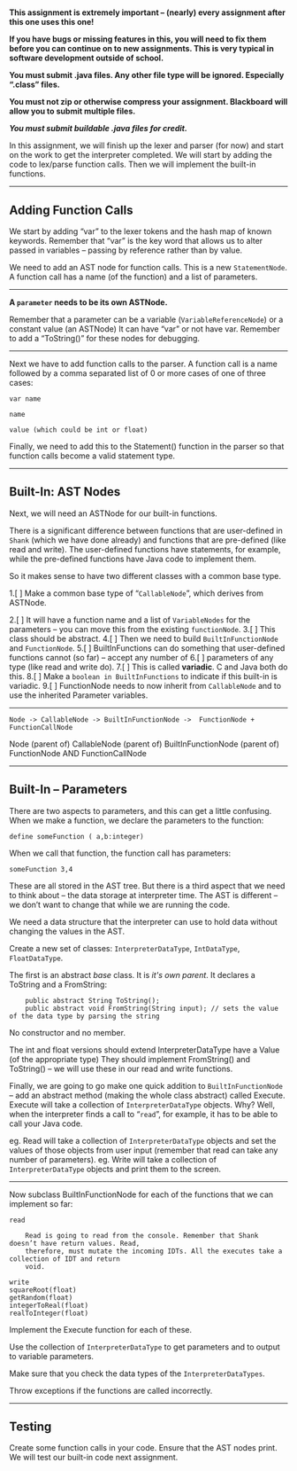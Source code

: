 #

**This assignment is extremely important – (nearly) every assignment after this one uses this one!**

**If you have bugs or missing features in this, you will need to fix them before you can continue on
to new assignments. This is very typical in software development outside of school.**

**You must submit .java files. Any other file type will be ignored. Especially “.class” files.**

**You must not zip or otherwise compress your assignment. Blackboard will allow you to submit
multiple files.**

***You must submit buildable .java files for credit.***

In this assignment, we will finish up the lexer and parser (for now) and start on the work to get
the interpreter completed. We will start by adding the code to lex/parse function calls. Then we
will implement the built-in functions.

-----------------------------------------------------------------------------------------------

## Adding Function Calls

We start by adding “var” to the lexer tokens and the hash map of known keywords.
Remember that “var” is the key word that allows us to alter passed in variables
– passing by reference rather than by value.

We need to add an AST node for function calls. This is a new `StatementNode`. A function call has a
name (of the function) and a list of parameters.

----

**A `parameter` needs to be its own ASTNode.**

Remember that a parameter can be a variable (`VariableReferenceNode`) or a constant value (an
ASTNode)
It can have “var” or not have var. Remember to add a “ToString()” for these nodes for debugging.

--------------------------------------------------------------------------------------------------

Next we have to add function calls to the parser. A function call is a name followed by a comma
separated list of 0 or more cases of one of three cases:

```
var name

name

value (which could be int or float)
```

Finally, we need to add this to the Statement() function in the parser so that function calls become
a valid statement type.

-----------------------------------------------------------------------------------------------

## Built-In: AST Nodes

Next, we will need an ASTNode for our built-in functions.

There is a significant difference between functions that are user-defined in `Shank` (which we have
done already) and functions that are pre-defined (like read and write).
The user-defined functions have statements, for example, while the pre-defined functions have Java
code to implement them.

So it makes sense to have two different classes with a common base type.

1.[ ] Make a common base type of “`CallableNode`”, which derives from ASTNode.

2.[ ] It will have a function name and a list of `VariableNodes` for the parameters – you can move
  this from the existing `functionNode`.
3.[ ]  This class should be abstract.
4.[ ] Then we need to build `BuiltInFunctionNode` and `FunctionNode`.
5.[ ] BuiltInFunctions can do something that user-defined functions cannot (so far) – accept any
  number of
6.[ ] parameters of any type (like read and write do).
7.[ ] This is called **variadic**. C and Java both do this.
8.[ ] Make a `boolean in BuiltInFunctions` to indicate if this built-in is variadic.
9.[ ] FunctionNode needs to now inherit from `CallableNode` and to use the inherited Parameter
  variables.

---------

    Node -> CallableNode -> BuiltInFunctionNode ->  FunctionNode + FunctionCallNode

Node (parent of) CallableNode (parent of) BuiltInFunctionNode (parent of) FunctionNode AND
FunctionCallNode

-----------------------------------------------------------------------------------------------

## Built-In – Parameters

There are two aspects to parameters, and this can get a little confusing. When we make a function,
we declare the parameters to the function:

    define someFunction ( a,b:integer)

When we call that function, the function call has parameters:

    someFunction 3,4

These are all stored in the AST tree. But there is a third aspect that we need to think about – the
data storage at interpreter time. The AST is different – we don’t want to change that while we are
running the code.

We need a data structure that the interpreter can use to hold data without changing the values in
the AST.

Create a new set of classes: `InterpreterDataType`, `IntDataType`, `FloatDataType`.

The first is an abstract _base_ class. It is _it's own parent_. It declares a ToString and a
FromString:

        public abstract String ToString();
        public abstract void FromString(String input); // sets the value of the data type by parsing the string

No constructor and no member.

The int and float versions should extend InterpreterDataType have a Value (of the appropriate type)
They should implement FromString() and ToString() – we will use these in our read and write
functions.

Finally, we are going to go make one quick addition to `BuiltInFunctionNode` – add an abstract
method (making the whole class abstract) called Execute.
Execute will take a collection of `InterpreterDataType` objects. Why? Well, when the interpreter
finds
a call to “`read`”, for example, it
has to be able to call your Java code.

eg. Read will take a collection of `InterpreterDataType` objects and set the values of those objects
from user input
(remember that read can take any number of parameters).
eg. Write will take a collection of `InterpreterDataType` objects and print them to the screen.

-----------------------------------------------------------------------------------------------

Now subclass BuiltInFunctionNode for each of the functions that we can implement so far:

    read

        Read is going to read from the console. Remember that Shank doesn’t have return values. Read,
        therefore, must mutate the incoming IDTs. All the executes take a collection of IDT and return
        void.

    write
    squareRoot(float)
    getRandom(float)
    integerToReal(float)
    realToInteger(float)

Implement the Execute function for each of these.

Use the collection of `InterpreterDataType` to get parameters and to output to variable parameters.

Make sure that you check the data types of the `InterpreterDataTypes`.

Throw exceptions if the functions are called incorrectly.

-----------------------------------------------------------------------------------------------

## Testing

Create some function calls in your code. Ensure that the AST nodes print. We will test our built-in
code next assignment.

 